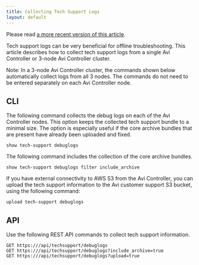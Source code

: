 ```yaml
---
title: Collecting Tech Support Logs
layout: default
---
```

Please read <a href="/collecting-tech-support-logs-163/">a more recent version of this article</a>.

Tech support logs can be very beneficial for offline troubleshooting. This article describes how to collect tech support logs from a single Avi Controller or 3-node Avi Controller cluster.

Note: In a 3-node Avi Controller cluster, the commands shown below automatically collect logs from all 3 nodes. The commands do not need to be entered separately on each Avi Controller node.

## CLI

The following command collects the debug logs on each of the Avi Controller nodes. This option keeps the collected tech support bundle to a minimal size. The option is especially useful if the core archive bundles that are present have already been uploaded and fixed.


<pre><code class="language-lua">show tech-support debuglogs</code></pre>  The following command includes the collection of the core archive bundles. 

<pre><code class="language-lua">show tech-support debuglogs filter include_archive</code></pre>  If you have external connectivity to AWS S3 from the Avi Controller, you can upload the tech support information to the Avi customer support S3 bucket, using the following command: 

<pre><code class="language-lua">upload tech-support debuglogs</code></pre>  

## API

Use the following REST API commands to collect tech support information.


<pre><code class="language-lua">GET https:///api/techsupport/debuglogs
GET https:///api/techsupport/debuglogs?include_archive=true
GET https:///api/techsupport/debuglogs?upload=true</code></pre>  